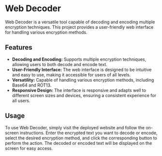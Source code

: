 # Web Decoder

Web Decoder is a versatile tool capable of decoding and encoding multiple encryption techniques. This project provides a user-friendly web interface for handling various encryption methods.

## Features

- **Decoding and Encoding:** Supports multiple encryption techniques, allowing users to both decode and encode text.
- **User-Friendly Interface:** The web interface is designed to be intuitive and easy to use, making it accessible for users of all levels.
- **Versatility:** Capable of handling various encryption methods, including Base64 and ROT13.
- **Responsive Design:** The interface is responsive and adapts well to different screen sizes and devices, ensuring a consistent experience for all users.

## Usage

To use Web Decoder, simply visit the deployed website and follow the on-screen instructions. Enter the encrypted text you want to decode or encode, select the desired encryption method, and click the corresponding button to perform the action. The decoded or encoded text will be displayed on the screen for easy access.



